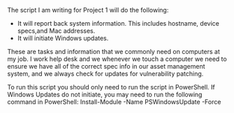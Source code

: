 The script I am writing for Project 1 will do the following:
- It will report back system information. This includes hostname, device specs,and Mac addresses.
- It will initiate Windows updates.

These are tasks and information that we commonly need on computers at my job. I work help desk and we whenever we touch a computer we need to ensure we have all of the correct spec info in our asset management system, and we always check for updates for vulnerability patching.

To run this script you should only need to run the script in PowerShell. If Windows Updates do not initiate, you may need to run the following command in PowerShell: Install-Module -Name PSWindowsUpdate -Force
